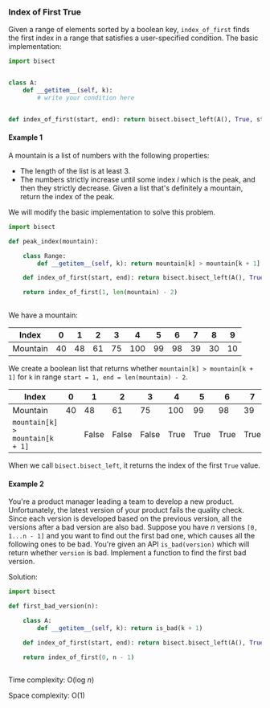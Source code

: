 ### Index of First True
Given a range of elements sorted by a boolean key, `index_of_first` finds the first index in a range that satisfies a user-specified condition. The basic implementation:
```python
import bisect


class A:
	def __getitem__(self, k):
		# write your condition here


def index_of_first(start, end): return bisect.bisect_left(A(), True, start, end)
```
#### Example 1
A mountain is a list of numbers with the following properties:
* The length of the list is at least 3.
* The numbers strictly increase until some index *i* which is the peak, and then they strictly decrease.
Given a list that's definitely a mountain, return the index of the peak.

We will modify the basic implementation to solve this problem.
```python
import bisect

def peak_index(mountain):

	class Range:
		def __getitem__(self, k): return mountain[k] > mountain[k + 1]

	def index_of_first(start, end): return bisect.bisect_left(A(), True, start, end)

	return index_of_first(1, len(mountain) - 2)
	
```
We have a mountain:

| Index | 0 | 1 | 2 | 3 | 4 | 5 | 6 | 7 | 8 | 9 | 
| --- | --- | --- | --- | --- | --- | --- | --- | --- | --- | --- |
| Mountain | 40 | 48 | 61 | 75 | 100 | 99 | 98 | 39 | 30 | 10 |

We create a boolean list that returns whether `mountain[k] > mountain[k + 1]` for `k` in range `start = 1, end = len(mountain) - 2`.

| Index | 0 | 1 | 2 | 3 | 4 | 5 | 6 | 7 | 8 | 9 | 
| --- | --- | --- | --- | --- | --- | --- | --- | --- | --- | --- |
| Mountain | 40 | 48 | 61 | 75 | 100 | 99 | 98 | 39 | 30 | 10 |
| `mountain[k] > mountain[k + 1]` | | False | False | False | True | True | True | True | True | |

When we call `bisect.bisect_left`, it returns the index of the first `True` value.
#### Example 2
You're a product manager leading a team to develop a new product. Unfortunately, the latest version of your product fails the quality check. Since each version is developed based on the previous version, all the versions after a bad version are also bad. Suppose you have *n* versions `[0, 1...n - 1]` and you want to find out the first bad one, which causes all the following ones to be bad. You're given an API `is_bad(version)` which will return whether `version` is bad. Implement a function to find the first bad version.

Solution:
```python
import bisect

def first_bad_version(n):

	class A:
		def __getitem__(self, k): return is_bad(k + 1)

	def index_of_first(start, end): return bisect.bisect_left(A(), True, start, end) + 1

	return index_of_first(0, n - 1)
	
```
Time complexity: O(log *n*)

Space complexity: O(1)